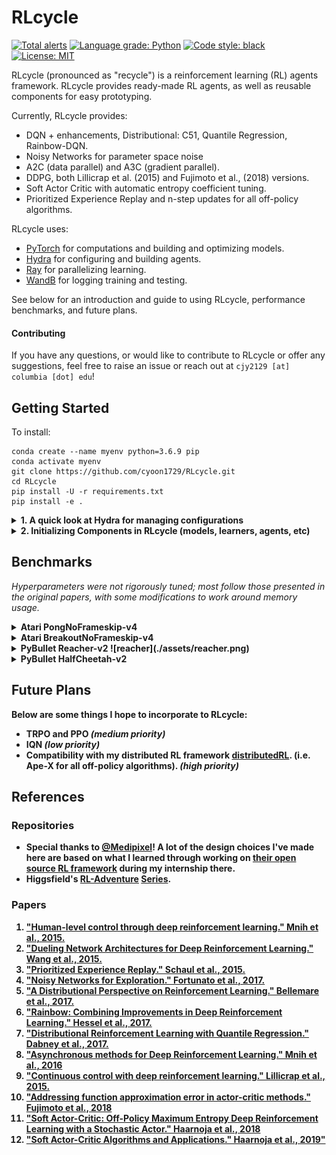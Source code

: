 # RLcycle

[![Total alerts](https://img.shields.io/lgtm/alerts/g/cyoon1729/RLcycle.svg?logo=lgtm&logoWidth=18)](https://lgtm.com/projects/g/cyoon1729/RLcycle/alerts/)
[![Language grade: Python](https://img.shields.io/lgtm/grade/python/g/cyoon1729/RLcycle.svg?logo=lgtm&logoWidth=18)](https://lgtm.com/projects/g/cyoon1729/RLcycle/context:python)
[![Code style: black](https://img.shields.io/badge/code%20style-black-000000.svg)](https://github.com/ambv/black)
[![License: MIT](https://img.shields.io/badge/License-MIT-yellow.svg)](https://opensource.org/licenses/MIT)

RLcycle (pronounced as "recycle") is a reinforcement learning (RL) agents framework. RLcycle provides ready-made RL agents, as well as reusable components for easy prototyping. 

Currently, RLcycle provides:
- DQN + enhancements, Distributional: C51, Quantile Regression, Rainbow-DQN.
- Noisy Networks for parameter space noise
- A2C (data parallel) and A3C (gradient parallel).
- DDPG, both Lillicrap et al. (2015) and Fujimoto et al., (2018) versions.
- Soft Actor Critic with automatic entropy coefficient tuning.
- Prioritized Experience Replay and n-step updates for all off-policy algorithms.

RLcycle uses:
- [PyTorch](https://github.com/pytorch/pytorch) for computations and building and optimizing models.
- [Hydra](https://github.com/facebookresearch/hydra) for configuring and building agents.
- [Ray](https://github.com/ray-project/ray) for parallelizing learning. 
- [WandB](https://www.wandb.com/) for logging training and testing. 

See below for an introduction and guide to using RLcycle, performance benchmarks, and future plans.

#### Contributing

If you have any questions, or would like to contribute to RLcycle or offer any suggestions, feel free to raise an issue or reach out at `cjy2129 [at] columbia [dot] edu`!

## Getting Started
To install:
```
conda create --name myenv python=3.6.9 pip
conda activate myenv
git clone https://github.com/cyoon1729/RLcycle.git
cd RLcycle
pip install -U -r requirements.txt
pip install -e .
```

<details>
<summary> <b> 1. A quick look at Hydra for managing configurations </b></summary>
Let's first take a  look at one of the many useful things [hydra](https://hydra.cc/) can do:

```yaml
"""Instantiating classes from yaml files"""

# in ./examples/rectangle.yaml
shape:
    class: examples.shapes.Rectangle
        params:
            height: 5
            width: 4
```

Initializing `shapes.Rectangle` with `hydra` as in the above yaml file:

```python
"""Instantiating classes from yaml files"""

# in ./examples/shapes.py
class Rectangle:
    def __init__(self, width: float, height: float):
        self.width = width
        self.height = height
       
    def get_area(self):
        return width * height

# in ./examples/main.py
import hydra
from omegaconf import DictConfig

@hydra.main(config_path="./examples/rectangle.yaml")
def main(cfg: DictConfig):
    shape = hydra.utils.instantiate(layer_info)
    print(shape.__class__.__name__)  # 'Rectangle'
    print(shape.get_area()) # 20
    
if __main__ == "__main__":
    main()
```
If you would like to know more about `hydra`,  [check it out](https://hydra.cc/)!
</details>

<details>
<summary> <b> 2. Initializing Components in RLcycle (models, learners, agents, etc) </b></summary>

Most of the components in `RLcycle` are instantiated via `hydra.utils.instantiate`, as illustrated in the section above. 
Examples:
1. models:
```yaml
"""in ./configs/lunarlander/models/dqn.yaml"""
model:
  class: rlcycle.common.models.value.DQNModel
  params:
    model_cfg:
      state_dim: undefined
      action_dim: undefined
      fc:
        input:
          class: rlcycle.common.models.layers.LinearLayer
          params: 
            input_size: undefined
            output_size: 128
            post_activation_fn: relu           
        hidden:
          hidden1:
            class: rlcycle.common.models.layers.LinearLayer
            params: 
              input_size: 128
              output_size: 128
              post_activation_fn: relu
          hidden2:
            class: rlcycle.common.models.layers.LinearLayer
            params: 
              input_size: 128
              output_size: 128
              post_activation_fn: relu
        output:
          class: rlcycle.common.models.layers.LinearLayer
          params:
            input_size: 128
            output_size: undefined
            post_activation_fn: identity
```
Building the above model:
```python
"""in ./rlcycle/build.py"""
def build_model(model_cfg: DictConfig, device: torch.device):
    """Build model from DictConfigs via hydra.utils.instantiate()"""
    model = hydra.utils.instantiate(model_cfg)
    return model.to(device)
```

2. learners:
```python
# in ./rlcycle/dqn_base/agent.py
#....
self.learner = build_learner(
    self.experiment_info, self.hyper_params, self.model_cfg
)
# ...

# in ./rlcycle/build.py
def build_learner(
    experiment_info: DictConfig, hyper_params: DictConfig, model: DictConfig
):
    """Build learner from DictConfigs via hydra.utils.instantiate()"""
    learner_cfg = DictConfig(dict())
    learner_cfg["class"] = experiment_info.learner
    learner_cfg["params"] = dict(
        experiment_info=experiment_info,
        hyper_params=hyper_params,
        model_cfg=model
    )
    learner = hydra.utils.instantiate(learner_cfg)
    return learner
```

3. agents: 
```python
# in ./tests/test_dqn.py
@hydra.main(config_path="../configs/lunarlander/dqn.yaml", strict=False)
def main(cfg: DictConfig):
    agent = build_agent(**cfg)
    agent.train()

# in ./rlcycle.build.py
def build_agent(
    experiment_info: DictConfig, hyper_params: DictConfig, model: DictConfig
):
    """Build agent from DictConfigs via hydra.utils.instantiate()"""
    agent_cfg = DictConfig(dict())
    agent_cfg["class"] = experiment_info.agent
    agent_cfg["params"] = dict(
        experiment_info=experiment_info,
        hyper_params=hyper_params,
        model_cfg=model
    )
    agent = hydra.utils.instantiate(agent_cfg)
    return agent
```
This should help you get started with building & running agents in RLcycle!
</details>

## Benchmarks
*Hyperparameters were not rigorously tuned; most follow those presented in the original papers, with some modifications to work around memory usage.* 

<details>
<summary> <b> Atari PongNoFrameskip-v4
</details>

<details>
<summary> <b> Atari BreakoutNoFrameskip-v4
</details>

<details>
<summary> <b> PyBullet Reacher-v2
![reacher](./assets/reacher.png)
</details>
    
<details>
<summary> <b> PyBullet HalfCheetah-v2
</details>


## Future Plans

Below are some things I hope to incorporate to RLcycle:
- TRPO and PPO  *(medium priority)*
- IQN *(low priority)*
- Compatibility with my distributed RL framework [distributedRL](https://github.com/cyoon1729/distributedRL). (i.e. Ape-X for all off-policy algorithms). *(high priority)*

## References

### Repositories
- Special thanks to [@Medipixel](https:medipixel.io)! A lot of the design choices I've made here are based on
   what I learned through working on [their open source RL framework](https://github.com/medipixel/rl_algorithms) 
   during my internship there.
- Higgsfield's [RL-Adventure](https://github.com/higgsfield/RL-Adventure) [Series](https://github.com/higgsfield/RL-Adventure-2).

### Papers
1. ["Human-level control through deep reinforcement learning." Mnih et al., 2015.](https://storage.googleapis.com/deepmind-media/dqn/DQNNaturePaper.pdf)
2. ["Dueling Network Architectures for Deep Reinforcement Learning." Wang et al., 2015.](https://arxiv.org/pdf/1511.06581.pdf)
5. ["Prioritized Experience Replay." Schaul et al., 2015.](https://arxiv.org/pdf/1511.05952.pdf)
3. ["Noisy Networks for Exploration." Fortunato et al.,  2017.](https://arxiv.org/pdf/1706.10295.pdf)
4. ["A Distributional Perspective on Reinforcement Learning." Bellemare et al., 2017.](https://arxiv.org/pdf/1707.06887.pdf)
5. ["Rainbow: Combining Improvements in Deep Reinforcement Learning." Hessel et al., 2017.](https://arxiv.org/pdf/1710.02298.pdf)
6. ["Distributional Reinforcement Learning with Quantile Regression." Dabney et al., 2017.](https://arxiv.org/abs/1710.10044)
7. ["Asynchronous methods for Deep Reinforcement Learning." Mnih et al., 2016](https://arxiv.org/pdf/1602.01783.pdf)
8. ["Continuous control with deep reinforcement learning." Lillicrap et al., 2015.](https://arxiv.org/pdf/1509.02971.pdf)
9. ["Addressing function approximation error in actor-critic methods." Fujimoto et al., 2018](https://arxiv.org/pdf/1802.09477.pdf)
10. ["Soft Actor-Critic: Off-Policy Maximum Entropy Deep Reinforcement Learning with a Stochastic Actor." Haarnoja et al., 2018](https://arxiv.org/abs/1801.01290)
11. ["Soft Actor-Critic Algorithms and Applications." Haarnoja et al., 2019"](https://arxiv.org/abs/1812.05905)
